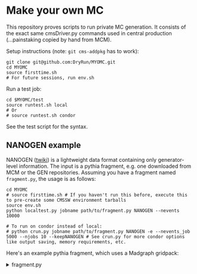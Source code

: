 # Make your own MC

This repository proves scripts to run private MC generation. It consists of the exact same cmsDriver.py commands used in central production (...painstaking copied by hand from MCM).

Setup instructions (note: `git cms-addpkg` has to work):
```
git clone git@github.com:DryRun/MYOMC.git
cd MYOMC
source firsttime.sh
# For future sessions, run env.sh
```

Run a test job:
```
cd $MYOMC/test
source runtest.sh local
# Or
# source runtest.sh condor
```

See the test script for the syntax. 

## NANOGEN example
NANOGEN ([twiki](https://twiki.cern.ch/twiki/bin/viewauth/CMS/NanoGen)) is a lightweight data format containing only generator-level information. The input is a pythia fragment, e.g. one downloaded from MCM or the GEN repositories. Assuming you have a fragment named `fragment.py`, the usage is as follows:
```
cd MYOMC
# source firsttime.sh # If you haven't run this before, execute this to pre-create some CMSSW environment tarballs
source env.sh
python localtest.py jobname path/to/fragment.py NANOGEN --nevents 10000

# To run on condor instead of local:
# python crun.py jobname path/to/fragment.py NANOGEN -e --nevents_job 5000 --njobs 10 --keepNANOGEN # See crun.py for more condor options like output saving, memory requirements, etc.
```
Here's an example pythia fragment, which uses a Madgraph gridpack:
<details>
  <summary>fragment.py</summary>
  
  <code>
import FWCore.ParameterSet.Config as cms

externalLHEProducer = cms.EDProducer("ExternalLHEProducer",
    args = cms.vstring('/eos/.../username/gridpacks/my_gridpack_slc7_amd64_gcc900_CMSSW_12_0_2_tarball.tar.xz'),
    nEvents = cms.untracked.uint32(5000),
    numberOfParameters = cms.uint32(1),
    outputFile = cms.string('cmsgrid_final.lhe'),
    generateConcurrently = cms.untracked.bool(True),
    scriptName = cms.FileInPath('GeneratorInterface/LHEInterface/data/run_generic_tarball_cvmfs.sh')
    #scriptName = cms.FileInPath('GeneratorInterface/LHEInterface/data/run_generic_tarball_xrootd.sh')
)
import FWCore.ParameterSet.Config as cms

from Configuration.Generator.Pythia8CommonSettings_cfi import *
from Configuration.Generator.MCTunes2017.PythiaCP5Settings_cfi import *
from Configuration.Generator.PSweightsPythia.PythiaPSweightsSettings_cfi import *

generator = cms.EDFilter("Pythia8ConcurrentHadronizerFilter",
    maxEventsToPrint = cms.untracked.int32(1),
    pythiaPylistVerbosity = cms.untracked.int32(1),
    
    pythiaHepMCVerbosity = cms.untracked.bool(False),
    comEnergy = cms.double(13000.),
    PythiaParameters = cms.PSet(
        pythia8CommonSettingsBlock,
        pythia8CP5SettingsBlock,
        pythia8PSweightsSettingsBlock,
        parameterSets = cms.vstring('pythia8CommonSettings',
                                    'pythia8CP5Settings',
                                    'pythia8PSweightsSettings'
                                    )
    )
)
    
  </code>
  </details>
